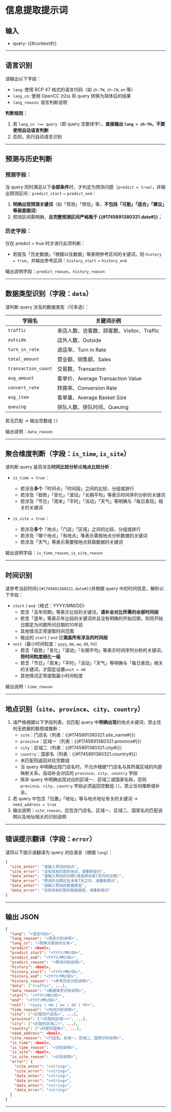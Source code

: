 
# 信息提取提示词

## 输入
- query: {{#context#}}

---

## 语言识别

请输出以下字段：
- `lang`: 使用 BCP 47 格式的语言代码（如 `zh-TW`, `zh-CN`, `en` 等）
- `lang_cn`: 使用 OpenCC (t2s) 将 query 转换为简体后的结果
- `lang_reason`: 语言判断说明

**判断规则：**

1. 若 `lang_cn !== query`（即 query 含繁体字），**直接输出 `lang = zh-TW`，不要使用自动语言判断**
2. 否则，执行自动语言识别

---

## 预测与历史判断

### 预测字段：
当 query 同时满足以下**全部条件**时，才判定为预测问题（`predict = true`），并输出预测区间：`predict_start` ~ `predict_end`：
1. **明确出现预测关键词**（如「预测」「预估」等，**不包括「可能」「适合」「建议」等弱意图词**）
2. 预测区间需明确，**且完整预测区间严格晚于 {{#1745891380321.date#}}**；

### 历史字段：
仅在 predict = true 时才进行此项判断：
- 若提及「历史数据」「根据以往数据」等表明参考区间的关键词，则 `history = true`，并输出参考区间：`history_start` ~ `history_end`

输出说明字段：`predict_reason`、`history_reason`

---

## 数据类型识别（字段：`data`）

请判断 query 涉及的数据类型（可多选）：

| 字段名                 | 关键词示例                         |
|---------------------|-------------------------------|
| `traffic`           | 来店人数、访客数、顾客数、Visitor、Traffic  |
| `outside`           | 店外人数、Outside                  |
| `turn_in_rate`      | 进店率、Turn in Rate              |
| `total_amount`      | 营业额、销售额、Sales                 |
| `transaction_count` | 交易数、Transaction               |
| `avg_amount`        | 客单价、Average Transaction Value |
| `convert_rate`      | 转换率、Conversion Rate           |
| `avg_item`          | 客单量、Average Basket Size       |
| `queuing`           | 排队人数、排队时间、Queuing             |

若无匹配 → 输出空数组 `[]`

输出说明：`data_reason`

---

## 聚合维度判断（字段：`is_time`, `is_site`）

请判断 query 是否涉及**时间比较分析**或**地点比较分析**：

- `is_time = true`：
    - 若涉及**多个**「时间点」「时间段」之间的比较、分组或排行
    - 若涉及「趋势」「变化」「波动」「长期平均」等表示时间序列分析的关键词
    - 若涉及「节日」「周末」「平时」「活动」「天气」等明确与「每日表现」相关的关键词

- `is_site = true`：
    - 若涉及**多个**「地点」「门店」「区域」之间的比较、分组或排行
    - 若涉及「哪个地点」「有地点」等表示需按地点分析数据的关键词
    - 若涉及「天气」等表示需要按地点获取数据的关键词

输出说明字段：`is_time_reason`, `is_site_reason`

---

## 时间识别

请参考当前时间`{{#1745891380321.date#}}`并根据 query 中的时间信息，解析以下字段：
- `start` / `end`（格式：YYYY/MM/DD）
  - 若含「去年同期」等表示比较的关键词，**请补全对比所需的全部时间段**
  - 若含「逐年」等表示年比较的关键词并且没有明确的开始日期，则将开始日期定为问题所问日期的10年前
  - 其他情况正常提取时间范围
  - 输出的 `start` / `end` 应**涵盖所有涉及的时间段**
- `unit`（最小时间粒度：`yyyy`, `mm`, `ww`, `dd`, `hh`）
  - 若含「趋势」「变化」「波动」「长期平均」等表示时间序列分析的关键词，**将时间粒度细化一级**
  - 若含「节日」「周末」「平时」「活动」「天气」等明确与「每日表现」相关的关键词，才固定设置`unit = dd`
  - 其他情况正常提取最小时间粒度

输出说明：`time_reason`

---

## 地点识别（`site`、`province`、`city`、`country`）

1. 请严格根据以下字段列表，仅匹配 query 中**明确出现**的地点关键词，禁止任何无依据的联想或推断：
    - `site`：门店名（列表：{{#1745891380321.site_name#}}）
    - `province`：区域一（列表：{{#1745891380321.province#}}）
    - `city`：区域二（列表：{{#1745891380321.city#}}）
    - `country`：国家名（列表：{{#1745891380321.country#}}）
    - 未匹配则返回对应空数组 
    - 当 query 中明确出现门店名时，不允许根据*门店名与其所属区域的内部映射关系，自动补全对应的 `province`、`city`、`country` 字段
    - 除非 query 中明确出现对应的区域一、区域二或国家名称，否则 `province`、`city`、`country` 字段必须返回空数组 `[]`，禁止任何推断或补全。
2. 若 query 中包含「位置」「地址」等与地点地址有关的关键词 -> `need_address = true`
3. 输出说明：`site_reason`，应包含门店名、区域一、区域二、国家名的匹配说明以及地址相关的识别说明

---

## 错误提示翻译（字段：`error`）

请将以下提示语翻译为 query 对应语言（根据 `lang`）：

```json
{
  "site_enter": "请输入预测的地点",
  "site_error": "没有找到匹配的地点，请重新提问",
  "date_enter": "请输入预测的日期(请选择未来7天内的日期)",
  "date_error": "预测的日期应在未来7天之内，请重新提问",
  "data_enter": "请输入预测的数据类型",
  "data_error": "没有找到匹配的数据类型，请重新提问"
}
````

---

## 输出 JSON

```json
{
  "lang": "<语言代码>",
  "lang_reason": "<语言识别说明>",
  "lang_cn": "<转换为简体的文本>",
  "predict": <bool>,
  "predict_start": "<YYYY/MM/DD>",
  "predict_end": "<YYYY/MM/DD>",
  "predict_reason": "<预测识别说明>",
  "history": <bool>,
  "history_start": "<YYYY/MM/DD>",
  "history_end": "<YYYY/MM/DD>",
  "history_reason": "<参考历史识别说明>",
  "data": ["traffic", ...],
  "data_reason": "<数据类型识别说明>",
  "start": "<YYYY/MM/DD>",
  "end": "<YYYY/MM/DD>",
  "unit": "<yyyy | mm | ww | dd | hh>",
  "time_reason": "<时间识别说明>",
  "site": ["<匹配的门店名>", ...],
  "province": ["<匹配的区域一>", ...],
  "city": ["<匹配的区域二>", ...],
  "country": ["<匹配的国家>", ...],
  "need_address": <bool>,
  "site_reason": "<门店名、区域一、区域二、国家识别说明>",
  "is_time": <bool>,
  "is_time_reason": "<识别说明>",
  "is_site": <bool>,
  "is_site_reason": "<识别说明>",
  "error": {
    "site_enter": "<string>",
    "site_error": "<string>",
    "date_enter": "<string>",
    "date_error": "<string>",
    "data_enter": "<string>",
    "data_error": "<string>"
  }
}
```

---

